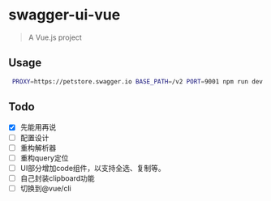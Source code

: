 # swagger-ui-vue

> A Vue.js project

## Usage
``` bash
 PROXY=https://petstore.swagger.io BASE_PATH=/v2 PORT=9001 npm run dev
```
## Todo
 - [x] 先能用再说
 - [ ] 配置设计
 - [ ] 重构解析器
 - [ ] 重构query定位
 - [ ] UI部分增加code组件，以支持全选、复制等。
 - [ ] 自己封装clipboard功能
 - [ ] 切换到@vue/cli
